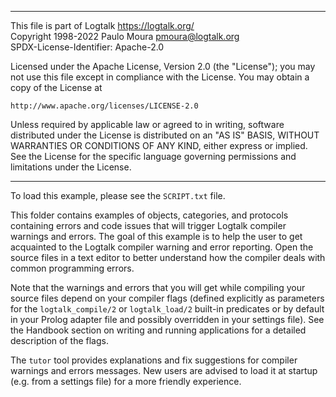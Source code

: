 ________________________________________________________________________

This file is part of Logtalk <https://logtalk.org/>  
Copyright 1998-2022 Paulo Moura <pmoura@logtalk.org>  
SPDX-License-Identifier: Apache-2.0

Licensed under the Apache License, Version 2.0 (the "License");
you may not use this file except in compliance with the License.
You may obtain a copy of the License at

    http://www.apache.org/licenses/LICENSE-2.0

Unless required by applicable law or agreed to in writing, software
distributed under the License is distributed on an "AS IS" BASIS,
WITHOUT WARRANTIES OR CONDITIONS OF ANY KIND, either express or implied.
See the License for the specific language governing permissions and
limitations under the License.
________________________________________________________________________


To load this example, please see the `SCRIPT.txt` file.

This folder contains examples of objects, categories, and protocols containing
errors and code issues that will trigger Logtalk compiler warnings and errors.
The goal of this example is to help the user to get acquainted  to the Logtalk
compiler warning and error reporting. Open the source files in a text editor
to better understand how the compiler deals with common programming errors.

Note that the warnings and errors that you will get while compiling your
source files depend on your compiler flags (defined explicitly as parameters
for the `logtalk_compile/2` or `logtalk_load/2` built-in predicates or by
default in your Prolog adapter file and possibly overridden in your settings
file). See the Handbook section on writing and running applications for a
detailed description of the flags.

The `tutor` tool provides explanations and fix suggestions for compiler
warnings and errors messages. New users are advised to load it at startup
(e.g. from a settings file) for a more friendly experience.
